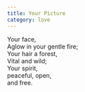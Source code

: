 ```yaml
---
title: Your Picture
category: love
---
```


Your face,  
Aglow in your gentle fire;  
Your hair a forest,  
Vital and wild;  
Your spirit,  
peaceful, open,  
and free.
